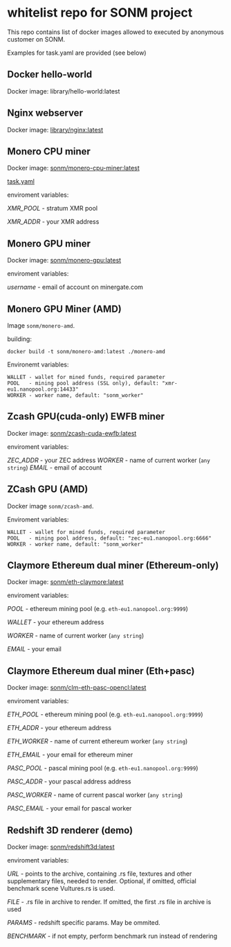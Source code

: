 # whitelist repo for SONM project

This repo contains list of docker images allowed to executed by anonymous customer on SONM.

Examples for task.yaml are provided (see below)

## Docker hello-world

Docker image: library/hello-world:latest

## Nginx webserver

Docker image: [library/nginx:latest](https://hub.docker.com/_/nginx/)

## Monero CPU miner

Docker image: [sonm/monero-cpu-miner:latest](https://hub.docker.com/r/sonm/monero-cpu-miner/)

[task.yaml](https://github.com/sonm-io/allowed-list/blob/master/tasks/monero-cpu.task.yaml)

enviroment variables:

*XMR_POOL* - stratum XMR pool

*XMR_ADDR* - your XMR address

## Monero GPU miner

Docker image: [sonm/monero-gpu:latest](https://hub.docker.com/r/sonm/monero-gpu/)

enviroment variables:

*username* - email of account on minergate.com


## Monero GPU Miner (AMD)

Image `sonm/monero-amd`.

building:
```
docker build -t sonm/monero-amd:latest ./monero-amd
```

Environemt variables:
```
WALLET - wallet for mined funds, required parameter 
POOL   - mining pool address (SSL only), default: "xmr-eu1.nanopool.org:14433"
WORKER - worker name, default: "sonm_worker"
```


## Zcash GPU(cuda-only) EWFB miner

Docker image: [sonm/zcash-cuda-ewfb:latest](https://hub.docker.com/r/sonm/zcash-cuda-ewfb/)

enviroment variables:

*ZEC_ADDR* - your ZEC address
*WORKER* - name of current worker (`any string`)
*EMAIL* - email of account

## ZCash GPU (AMD)

Docker image `sonm/zcash-amd`.

Enviroment variables:
```
WALLET - wallet for mined funds, required parameter
POOL   - mining pool address, default: "zec-eu1.nanopool.org:6666"
WORKER - worker name, default: "sonm_worker"
```


## Claymore Ethereum dual miner (Ethereum-only)

Docker image: [sonm/eth-claymore:latest](https://hub.docker.com/r/sonm/eth-claymore/)

enviroment variables:

*POOL* - ethereum mining pool (e.g. `eth-eu1.nanopool.org:9999`)

*WALLET* - your ethereum address

*WORKER* - name of current worker (`any string`)

*EMAIL* - your email

## Claymore Ethereum dual miner (Eth+pasc)

Docker image: [sonm/clm-eth-pasc-opencl:latest](https://hub.docker.com/r/sonm/clm-eth-pasc-opencl/)

enviroment variables:

*ETH_POOL* - ethereum mining pool (e.g. `eth-eu1.nanopool.org:9999`)

*ETH_ADDR* - your ethereum address

*ETH_WORKER* - name of current ethereum worker (`any string`)

*ETH_EMAIL* - your email for ethereum miner

*PASC_POOL* - pascal mining pool (e.g. `eth-eu1.nanopool.org:9999`)

*PASC_ADDR* - your pascal address address

*PASC_WORKER* - name of current pascal worker (`any string`)

*PASC_EMAIL* - your email for pascal worker


## Redshift 3D renderer (demo)

Docker image: [sonm/redshift3d:latest](https://hub.docker.com/r/sonm/redshift3d/)

enviroment variables:

*URL* - points to the archive, containing .rs file, textures and other supplementary files, needed to render. Optional, if omitted, official benchmark scene Vultures.rs is used.

*FILE* - .rs file in archive to render. If omitted, the first .rs file in archive is used

*PARAMS* - redshift specific params. May be ommited.

*BENCHMARK* - if not empty, perform benchmark run instead of rendering

